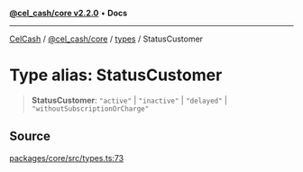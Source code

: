 [**@cel_cash/core v2.2.0**](../../README.md) • **Docs**

***

[CelCash](../../../../packages.md) / [@cel\_cash/core](../../README.md) / [types](../README.md) / StatusCustomer

# Type alias: StatusCustomer

> **StatusCustomer**: `"active"` \| `"inactive"` \| `"delayed"` \| `"withoutSubscriptionOrCharge"`

## Source

[packages/core/src/types.ts:73](https://github.com/Pyxlab/celcash/blob/b57c7034bd65dcd5b083f272f9cfe6cc4ff73f7b/packages/core/src/types.ts#L73)
